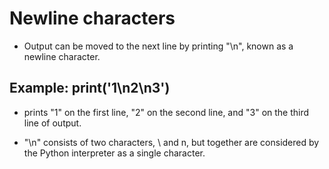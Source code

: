 # Newline characters

- Output can be moved to the next line by printing "\n", known as a newline character.

## Example: print('1\n2\n3')

- prints "1" on the first line, "2" on the second line, and "3" on the third line of output.

- "\n" consists of two characters, \ and n, but together are considered by the Python interpreter as a single character.
